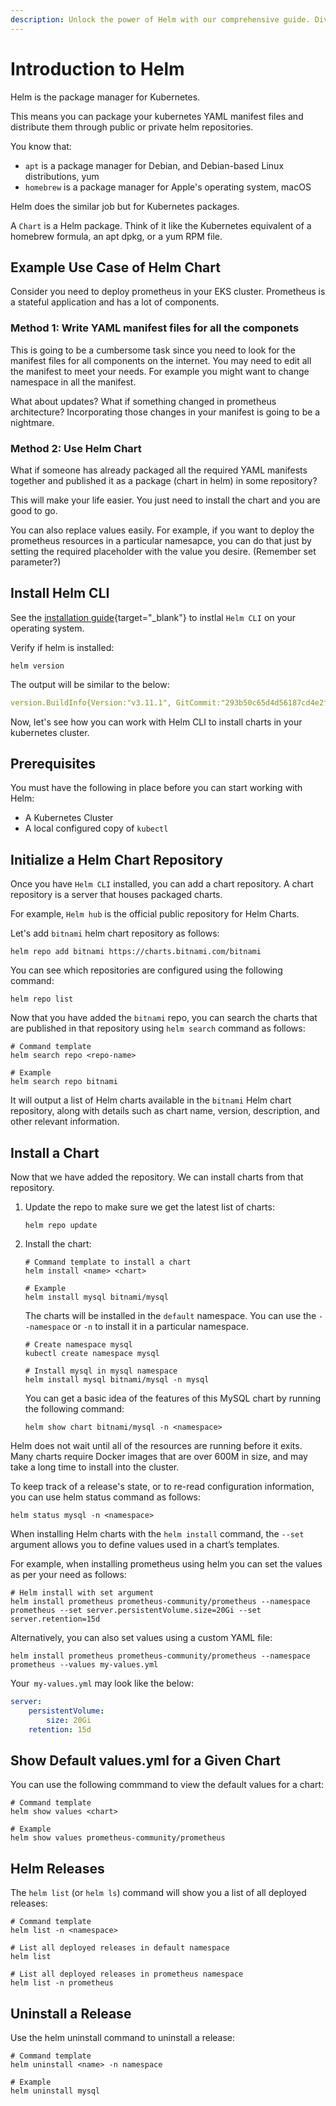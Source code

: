 ```yaml
---
description: Unlock the power of Helm with our comprehensive guide. Dive into the world of Kubernetes package management and streamline your deployment process. 
---
```


# Introduction to Helm

Helm is the package manager for Kubernetes.

This means you can package your kubernetes YAML manifest files and distribute them through public or private helm repositories.

You know that:

- `apt` is a package manager for Debian, and Debian-based Linux distributions, yum
- `homebrew` is a package manager for Apple's operating system, macOS

Helm does the similar job but for Kubernetes packages.

A `Chart` is a Helm package. Think of it like the Kubernetes equivalent of a homebrew formula, an apt dpkg, or a yum RPM file.



## Example Use Case of Helm Chart

Consider you need to deploy prometheus in your EKS cluster. Prometheus is a stateful application and has a lot of components.

### Method 1: Write YAML manifest files for all the componets

This is going to be a cumbersome task since you need to look for the manifest files for all components on the internet. You may need to edit all the manifest to meet your needs. For example you might want to change namespace in all the manifest.

What about updates? What if something changed in prometheus architecture? Incorporating those changes in your manifest is going to be a nightmare.


### Method 2: Use Helm Chart

What if someone has already packaged all the required YAML manifests together and published it as a package (chart in helm) in some repository?

This will make your life easier. You just need to install the chart and you are good to go.

You can also replace values easily. For example, if you want to deploy the prometheus resources in a particular namesapce, you can do that just by setting the required placeholder with the value you desire. (Remember set parameter?)



## Install Helm CLI

See the [installation guide]{target="_blank"} to instlal `Helm CLI` on your operating system.


Verify if helm is installed:

```
helm version
```

The output will be similar to the below:

```yaml
version.BuildInfo{Version:"v3.11.1", GitCommit:"293b50c65d4d56187cd4e2f390f0ada46b4c4737", GitTreeState:"clean", GoVersion:"go1.18.10"}
```


Now, let's see how you can work with Helm CLI to install charts in your kubernetes cluster.


## Prerequisites

You must have the following in place before you can start working with Helm:

- A Kubernetes Cluster
- A local configured copy of `kubectl`


## Initialize a Helm Chart Repository

Once you have `Helm CLI` installed, you can add a chart repository. A chart repository is a server that houses packaged charts.

For example, `Helm hub` is the official public repository for Helm Charts.

Let's add `bitnami` helm chart repository as follows:

```
helm repo add bitnami https://charts.bitnami.com/bitnami
```

You can see which repositories are configured using the following command:

```
helm repo list
```

Now that you have added the `bitnami` repo, you can search the charts that are published in that repository using `helm search` command as follows:

```
# Command template
helm search repo <repo-name>

# Example
helm search repo bitnami
```

It will output a list of Helm charts available in the `bitnami` Helm chart repository, along with details such as chart name, version, description, and other relevant information.


## Install a Chart

Now that we have added the repository. We can install charts from that repository.

1. Update the repo to make sure we get the latest list of charts:

    ```
    helm repo update

    ```

2. Install the chart:

    ```
    # Command template to install a chart
    helm install <name> <chart>

    # Example
    helm install mysql bitnami/mysql 
    ```

    The charts will be installed in the `default` namespace. You can use the `--namespace` or `-n` to install it in a particular namespace.

    ```
    # Create namespace mysql
    kubectl create namespace mysql

    # Install mysql in mysql namespace
    helm install mysql bitnami/mysql -n mysql
    ```

    You can get a basic idea of the features of this MySQL chart by running the following command:

    ```
    helm show chart bitnami/mysql -n <namespace>
    ```

Helm does not wait until all of the resources are running before it exits. Many charts require Docker images that are over 600M in size, and may take a long time to install into the cluster.

To keep track of a release's state, or to re-read configuration information, you can use helm status command as follows:

```
helm status mysql -n <namespace>
```

When installing Helm charts with the `helm install` command, the `--set` argument allows you to define values used in a chart’s templates.

For example, when installing prometheus using helm you can set the values as per your need as follows:

```
# Helm install with set argument
helm install prometheus prometheus-community/prometheus --namespace prometheus --set server.persistentVolume.size=20Gi --set server.retention=15d
```

Alternatively, you can also set values using a custom YAML file:

```
helm install prometheus prometheus-community/prometheus --namespace prometheus --values my-values.yml
```

Your` my-values.yml` may look like the below:

```yaml
server:
    persistentVolume:
        size: 20Gi
    retention: 15d
```


## Show Default values.yml for a Given Chart

You can use the following commmand to view the default values for a chart:

```
# Command template
helm show values <chart>

# Example
helm show values prometheus-community/prometheus
```


## Helm Releases

The `helm list` (or `helm ls`) command will show you a list of all deployed releases:

```
# Command template
helm list -n <namespace>

# List all deployed releases in default namespace
helm list

# List all deployed releases in prometheus namespace
helm list -n prometheus
```


## Uninstall a Release

Use the helm uninstall command to uninstall a release:

```
# Command template
helm uninstall <name> -n namespace

# Example
helm uninstall mysql
```


<!-- Hyperlinks -->
[installation guide]: https://helm.sh/docs/intro/install/